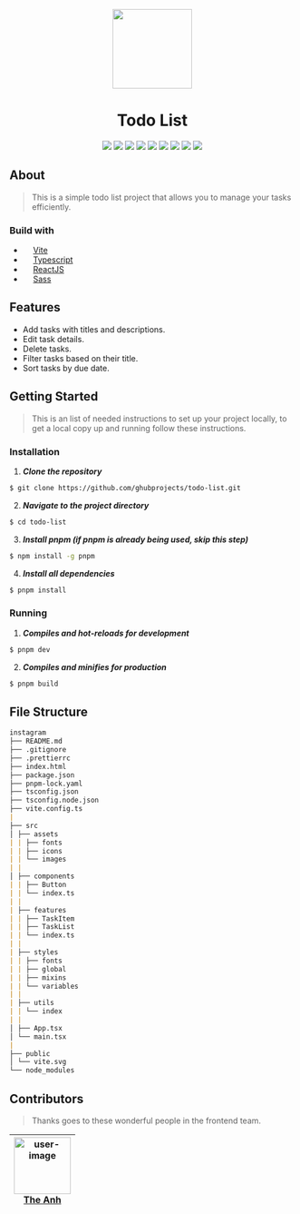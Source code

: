 <p align="center">
  <img src="https://github.com/ghubprojects/todo-list/assets/83504674/ac9438fb-af43-46d0-bd2a-9d2d3c6e05f2" width="140" >
</p>
<h1 align="center">Todo List</h1>
<div align="center">
  <img src="https://img.shields.io/github/contributors/ghubprojects/todo-list" />
  <img src="https://img.shields.io/github/issues/ghubprojects/todo-list" />
  <img src="https://img.shields.io/github/forks/ghubprojects/todo-list" />
  <img src="https://img.shields.io/github/stars/ghubprojects/todo-list" />
  <img src="https://img.shields.io/github/license/ghubprojects/todo-list" />
  <img src="https://img.shields.io/github/languages/count/ghubprojects/todo-list" />
  <img src="https://img.shields.io/github/languages/top/ghubprojects/todo-list" />
  <img src="https://img.shields.io/github/languages/code-size/ghubprojects/todo-list" />
  <img src="https://img.shields.io/github/issues-pr-raw/ghubprojects/todo-list" />
</div>

## About

> This is a simple todo list project that allows you to manage your tasks efficiently.

### Build with

-   <img src="https://vitejs.dev/logo.svg" width="14"/>&nbsp;[Vite](https://vitejs.dev/)
-   <img src="https://upload.wikimedia.org/wikipedia/commons/thumb/4/4c/Typescript_logo_2020.svg/1200px-Typescript_logo_2020.svg.png" width="14"/>&nbsp;[Typescript](https://www.typescriptlang.org/)
-   <img src="https://github.com/ghubprojects/instagram/assets/83504674/0565b27a-02ae-467e-99cf-093ee913a185" width="14"/>&nbsp;[ReactJS](https://react.dev/)
-   <img src="https://sass-lang.com/assets/img/logos/logo-b6e1ef6e.svg" width="14"/>&nbsp;[Sass](https://sass-lang.com/)

## Features

-   Add tasks with titles and descriptions.
-   Edit task details.
-   Delete tasks.
-   Filter tasks based on their title.
-   Sort tasks by due date.

## Getting Started

> This is an list of needed instructions to set up your project locally, to get a local copy up and running follow these instructions.

### Installation

1. **_Clone the repository_**

```sh
$ git clone https://github.com/ghubprojects/todo-list.git
```

2. **_Navigate to the project directory_**

```sh
$ cd todo-list
```

3. **_Install pnpm (if pnpm is already being used, skip this step)_**

```sh
$ npm install -g pnpm
```

4. **_Install all dependencies_**

```sh
$ pnpm install
```

### Running

1. **_Compiles and hot-reloads for development_**

```sh
$ pnpm dev
```

2. **_Compiles and minifies for production_**

```sh
$ pnpm build
```

## File Structure

```md
instagram
├── README.md
├── .gitignore
├── .prettierrc
├── index.html
├── package.json
├── pnpm-lock.yaml
├── tsconfig.json
├── tsconfig.node.json
├── vite.config.ts
|
├── src
│ ├── assets
| | ├── fonts
| | ├── icons
| | └── images
| |
│ ├── components
| | ├── Button
| | └── index.ts
| |
| ├── features
| | ├── TaskItem
| | ├── TaskList
| | └── index.ts
| |
| ├── styles
| | ├── fonts
| | ├── global
| | ├── mixins
| | └── variables
| |
| ├── utils
| | └── index
| |
│ ├── App.tsx
│ └── main.tsx
|
├── public
│ └── vite.svg
└── node_modules
```

## Contributors

> Thanks goes to these wonderful people in the frontend team.

| <img src="https://github-production-user-asset-6210df.s3.amazonaws.com/83504674/242248844-6a937701-fda2-49c7-8988-d6cb81dc6e82.jpg" width="100px" alt="user-image"/><br />[The Anh](https://github.com/ghubprojects) |
| :------------------------------------------------------------------------------------------------------------------------------------------------------------------------------------------------------------------: |
